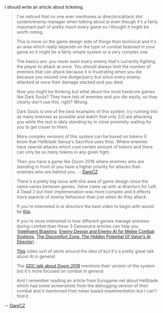 I should write an article about ticketing.


> I've noticed that no one ever mentiones ai directors/attack slot system/enemy manager when talking about ai even though it's a fairly important part of pretty much every game so I thought it might be worth noting.
> 
> This is more on the game design side of things than technical and it's an area which really depends on the type of combat featured in your game so it might be a fairly simple system or a very complex one.
> 
> The basics are: you never want every enemy that's currently fighting the player to attack at once. You should always limit the number of enemies that can attack because it is frustrating when you die because you missed one dodge/parry but since every enemy attacked at once their damage stacked and you died.
> 
> Now you might be thinking but what about the most hardcore games like Dark Souls? They have lots of enemies and you die easily, so they clearly don't use this, right? Wrong. 
> 
> Dark Souls is one of the best examples of this system, try running into as many enemies as possible and watch that only 2/3 are attacking you while the rest is idely standing by in close proximity waiting for you to get closer to them.
> 
> More complex versions of this system can be based on tokens (I know that Hellblade Senua's Sacrifice uses this). Where enemies have special attacks which cost certain amount of tokens and there can only be so many tokens in any given fight. 
> 
> Then you have a game like Doom 2016 where enemies who are standing in front of you have a higher priority for attacks than enemies who are behind you.
-- [DareCZ](https://www.reddit.com/r/gamedev/comments/oksnt9/does_anyone_know_any_good_resources_that_explains/h5bgwmc/)



> There's a pretty big issue with this area of game design since the name varies between games, Valve came up with ai directors for Left 4 Dead 2 but their implemenation was more complex and it effects more aspects of enemy behaviour than just when do they attack. 
> 
> If you're interested in ai directors the best video to begin with would be [this](https://www.youtube.com/watch?v=Mnt5zxb8W0Y&ab_channel=AIandGames).
> 
> If you're more interested in how different games manage enemies during combat than these 3 Gamasutra articles can help you ([Intelligent Brawling](https://www.gamasutra.com/view/feature/3931/intelligent_brawling.php), [Enemy Design and Enemy AI for Melee Combat Systems](https://www.gamasutra.com/blogs/BartVossen/20150504/242543/Enemy_design_and_enemy_AI_for_melee_combat_systems.php), [The Discomfort Zone: The Hidden Potential Of Valve's AI Director](https://www.gamasutra.com/blogs/BenServiss/20130207/186193/The_Discomfort_Zone_The_Hidden_Potential_of_Valves_AI_Director.php)). 
> 
> [This](https://www.youtube.com/watch?v=9bbhJi0NBkk&ab_channel=GameMaker%27sToolkit) video sort of skirts around the idea of but it's a pretty great talk about AI in general.
> 
> The [GDC talk about Doom 2016](https://www.youtube.com/watch?v=2KQNpQD8Ayo&ab_channel=GDC) mentions their version of the system but it's more focused on combat in general. 
> 
> And I remember reading an article from Eurogame.net about Hellblade which had some screenshots from the debugging version of their combat and it mentioned their token based implementation but I can't find it.

-- [DareCZ](https://www.reddit.com/r/gamedev/comments/oksnt9/does_anyone_know_any_good_resources_that_explains/h5diox1/)
